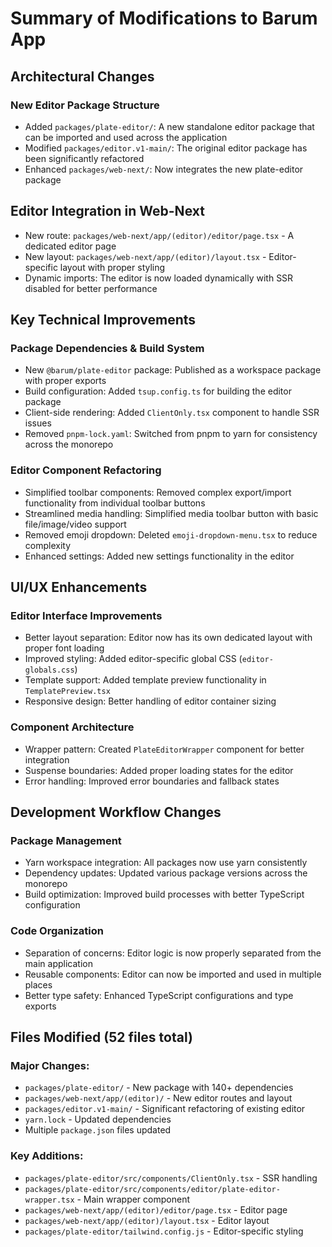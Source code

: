 # Summary of Modifications to Barum App

## Architectural Changes

### New Editor Package Structure

- Added `packages/plate-editor/`: A new standalone editor package that can be imported and used across the application  
- Modified `packages/editor.v1-main/`: The original editor package has been significantly refactored  
- Enhanced `packages/web-next/`: Now integrates the new plate-editor package

## Editor Integration in Web-Next

- New route: `packages/web-next/app/(editor)/editor/page.tsx` - A dedicated editor page  
- New layout: `packages/web-next/app/(editor)/layout.tsx` - Editor-specific layout with proper styling  
- Dynamic imports: The editor is now loaded dynamically with SSR disabled for better performance

## Key Technical Improvements

### Package Dependencies & Build System

- New `@barum/plate-editor` package: Published as a workspace package with proper exports  
- Build configuration: Added `tsup.config.ts` for building the editor package  
- Client-side rendering: Added `ClientOnly.tsx` component to handle SSR issues  
- Removed `pnpm-lock.yaml`: Switched from pnpm to yarn for consistency across the monorepo

### Editor Component Refactoring

- Simplified toolbar components: Removed complex export/import functionality from individual toolbar buttons  
- Streamlined media handling: Simplified media toolbar button with basic file/image/video support  
- Removed emoji dropdown: Deleted `emoji-dropdown-menu.tsx` to reduce complexity  
- Enhanced settings: Added new settings functionality in the editor

## UI/UX Enhancements

### Editor Interface Improvements

- Better layout separation: Editor now has its own dedicated layout with proper font loading  
- Improved styling: Added editor-specific global CSS (`editor-globals.css`)  
- Template support: Added template preview functionality in `TemplatePreview.tsx`  
- Responsive design: Better handling of editor container sizing

### Component Architecture

- Wrapper pattern: Created `PlateEditorWrapper` component for better integration  
- Suspense boundaries: Added proper loading states for the editor  
- Error handling: Improved error boundaries and fallback states

## Development Workflow Changes

### Package Management

- Yarn workspace integration: All packages now use yarn consistently  
- Dependency updates: Updated various package versions across the monorepo  
- Build optimization: Improved build processes with better TypeScript configuration

### Code Organization

- Separation of concerns: Editor logic is now properly separated from the main application  
- Reusable components: Editor can now be imported and used in multiple places  
- Better type safety: Enhanced TypeScript configurations and type exports

## Files Modified (52 files total)

### Major Changes:

- `packages/plate-editor/` - New package with 140+ dependencies  
- `packages/web-next/app/(editor)/` - New editor routes and layout  
- `packages/editor.v1-main/` - Significant refactoring of existing editor  
- `yarn.lock` - Updated dependencies  
- Multiple `package.json` files updated

### Key Additions:

- `packages/plate-editor/src/components/ClientOnly.tsx` - SSR handling  
- `packages/plate-editor/src/components/editor/plate-editor-wrapper.tsx` - Main wrapper component  
- `packages/web-next/app/(editor)/editor/page.tsx` - Editor page  
- `packages/web-next/app/(editor)/layout.tsx` - Editor layout  
- `packages/plate-editor/tailwind.config.js` - Editor-specific styling
